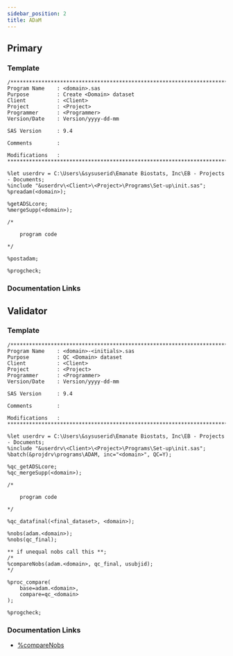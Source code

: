 ```yaml
---
sidebar_position: 2
title: ADaM
---
```


## Primary

### Template

```sas
/****************************************************************************************
Program Name    : <domain>.sas
Purpose         : Create <Domain> dataset
Client          : <Client>
Project         : <Project>
Programmer      : <Programmer>
Version/Date    : Version/yyyy-dd-mm

SAS Version     : 9.4

Comments        :

Modifications   :
*****************************************************************************************/

%let userdrv = C:\Users\&sysuserid\Emanate Biostats, Inc\EB - Projects - Documents;
%include "&userdrv\<Client>\<Project>\Programs\Set-up\init.sas";
%preadam(<domain>);

%getADSLcore;
%mergeSupp(<domain>);

/*

    program code

*/

%postadam;

%progcheck;
```

### Documentation Links

<!--
- [init](init.md)
- [%progCheck](progcheck.md)
-->

## Validator

### Template

```sas
/****************************************************************************************
Program Name    : <domain>-<initials>.sas
Purpose         : QC <Domain> dataset
Client          : <Client>
Project         : <Project>
Programmer      : <Programmer>
Version/Date    : Version/yyyy-dd-mm

SAS Version     : 9.4

Comments        :

Modifications   :
*****************************************************************************************/

%let userdrv = C:\Users\&sysuserid\Emanate Biostats, Inc\EB - Projects - Documents;
%include "&userdrv\<Client>\<Project>\Programs\Set-up\init.sas";
%batch(&projdrv\programs\ADAM, inc="<domain>", QC=Y);

%qc_getADSLcore;
%qc_mergeSupp(<domain>);

/*

    program code

*/

%qc_datafinal(<final_dataset>, <domain>);

%nobs(adam.<domain>);
%nobs(qc_final);

** if unequal nobs call this **;
/*
%compareNobs(adam.<domain>, qc_final, usubjid);
*/

%proc_compare(
	base=adam.<domain>,
	compare=qc_<domain>
);

%progcheck;
```

### Documentation Links

<!-- prettier-ignore -->
- [%compareNobs](..\..\macros\macros-validation\comparenobs.md)

<!--
- [init](init.md)
- [%batch](batch.md)
- [%qc_datafinal](qc_datafinal.md)
- [%nobs](nobs.md)

- [%proc_compare](proc_compare.md)
- [%progcheck](progcheck.md)
-->
